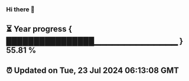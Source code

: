 ### Hi there 👋
⏳ Year progress { ████████████████▁▁▁▁▁▁▁▁▁▁▁▁▁▁ } 55.81 %
---
⏰ Updated on Tue, 23 Jul 2024 06:13:08 GMT
---
